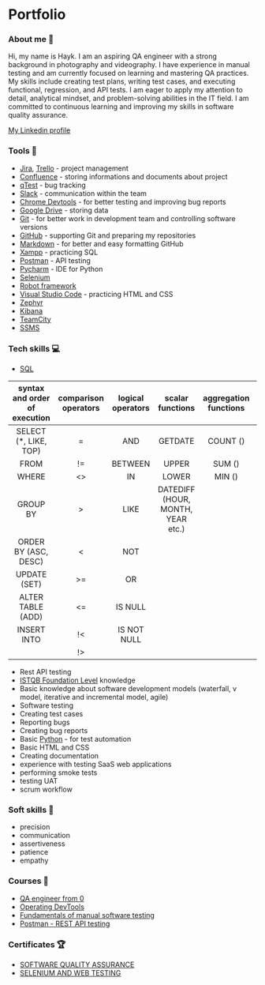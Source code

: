 # Portfolio

### About me :wave:
Hi, my name is Hayk. I am an aspiring QA engineer with a strong background in photography and videography. I have experience in manual testing and am currently focused on learning and mastering QA practices. My skills include creating test plans, writing test cases, and executing functional, regression, and API tests. I am eager to apply my attention to detail, analytical mindset, and problem-solving abilities in the IT field. I am committed to continuous learning and improving my skills in software quality assurance.

[My Linkedin profile](https://www.linkedin.com/in/hayk-ulunts/)


### Tools :wrench:
* [Jira](https://www.atlassian.com/en/software/jira), [Trello](https://trello.com/en/tour) - project management
* [Confluence](https://www.atlassian.com/software/confluence) - storing informations and documents about project
* [qTest](https://www.tricentis.com/products/unified-test-management-qtest/test-case-manager) - bug tracking
* [Slack](https://slack.com/) - communication within the team
* [Chrome Devtools](https://developer.chrome.com/docs/devtools/) - for better testing and improving bug reports
* [Google Drive](https://www.google.com/intl/en/drive/) - storing data
* [Git](https://git-scm.com/) - for better work in development team and controlling software versions
* [GitHub](https://github.com/) - supporting Git and preparing my repositories
* [Markdown](https://docs.github.com/en/get-started/writing-on-github/getting-started-with-writing-and-formatting-on-github/basic-writing-and-formatting-syntax) - for better and easy formatting GitHub
* [Xampp](https://www.apachefriends.org/en/index.html) - practicing SQL
* [Postman](https://www.postman.com/) - API testing
* [Pycharm](https://www.jetbrains.com/pycharm/) - IDE for Python
* [Selenium](https://www.selenium.dev/)
* [Robot framework](https://robotframework.org/)
* [Visual Studio Code](https://code.visualstudio.com/) - practicing HTML and CSS
* [Zephyr](https://www.atlassian.com/en/devops/testing-tutorials/jira-zephyr-scale-testing)
* [Kibana](https://www.elastic.co/kibana)
* [TeamCity](https://www.jetbrains.com/teamcity/)
* [SSMS](https://learn.microsoft.com/en-us/sql/ssms/download-sql-server-management-studio-ssms?view=sql-server-ver16)

### Tech skills :computer:
* [SQL](https://support.microsoft.com/office/j%C4%99zyk-access-sql-podstawowe-poj%C4%99cia-s%C5%82ownictwo-i-sk%C5%82adnia-444d0303-cde1-424e-9a74-e8dc3e460671)

| syntax and order of execution | comparison operators | logical operators | scalar functions                 | aggregation functions | others
|:-----------------------------:|:--------------------:|:-----------------:|:--------------------------------:|:---------------------:|:-------:|
| SELECT (*, LIKE, TOP)         |          =           | AND               | GETDATE                          | COUNT ()              | JOIN    |
| FROM                          |         !=           |   BETWEEN         | UPPER                            | SUM ()                | AS      |
| WHERE                         |         <>           |    IN             | LOWER                            | MIN ()                |  UNION  |
| GROUP BY                      |          >           |    LIKE           | DATEDIFF (HOUR, MONTH, YEAR etc.)|                       |         |
| ORDER BY (ASC, DESC)          |          <           |    NOT            |                                  |                       |         |
|  UPDATE (SET)                 |         >=           |    OR             |                                  |                       |         |
|    ALTER TABLE (ADD)          |         <=           |    IS NULL        |                                  |                       |         |
|  INSERT INTO                  |         !<           |    IS NOT NULL    |                                  |                       |         |
|                               |         !>           |                   |                                  |                       |         |

* Rest API testing
* [ISTQB Foundation Level](https://sjsi.org/ist-qb/do-pobrania/) knowledge
* Basic knowledge about software development models (waterfall, v model, iterative and incremental model, agile)
* Software testing
* Creating test cases
* Reporting bugs
* Creating bug reports
* Basic [Python](https://www.python.org/) - for test automation
* Basic HTML and CSS
* Creating documentation
* experience with testing SaaS web applications
* performing smoke tests
* testing UAT
* scrum workflow

### Soft skills :file_folder:
* precision
* communication
* assertiveness
* patience
* empathy

### Courses :notebook:
* [QA engineer from 0](https://www.udemy.com/course/qaengineer/) 
* [Operating DevTools](https://www.udemy.com/course/devtools-2017-the-basics-of-chrome-developer-tools/?srsltid=AfmBOoo9pkOFCd3gh61Kj75hNjLUFiLtY5BwgGoXHGoWCgrWYk8ybRA3)
* [Fundamentals of manual software testing](https://www.udemy.com/course/learn-manual-testing/?srsltid=AfmBOor3TVxjkQjsIN_NUuzUIsPocbel5R-aOwBt1XRXmK1Lz-NNwbFr&couponCode=LETSLEARNNOW)
* [Postman - REST API testing](https://www.udemy.com/course/postman-the-complete-guide/?utm_source=adwords&utm_medium=udemyads&utm_campaign=Search_DSA_Beta_Prof_la.EN_cc.ROW-English&campaigntype=Search&portfolio=ROW-English&language=EN&product=Course&test=&audience=DSA&topic=&priority=Beta&utm_content=deal4584&utm_term=_._ag_162511579404_._ad_696197165421_._kw__._de_c_._dm__._pl__._ti_dsa-1677053911088_._li_9070059_._pd__._&matchtype=&gad_source=1&gclid=Cj0KCQjw16O_BhDNARIsAC3i2GBUZY2ziW3oJrZfqKanUmw4YmntLpfnKicgq9MjES6F5j0IycRcVc8aAuuTEALw_wcB&couponCode=PMNVD30A)

### Certificates :trophy:
* [SOFTWARE QUALITY ASSURANCE](https://www.testdome.com/certificates/95275e838d644cab9a683d60cacd5ea3)
* [SELENIUM AND WEB TESTING](https://www.testdome.com/certificates/8f793703577a422a8cb98ad89eaee57d)
